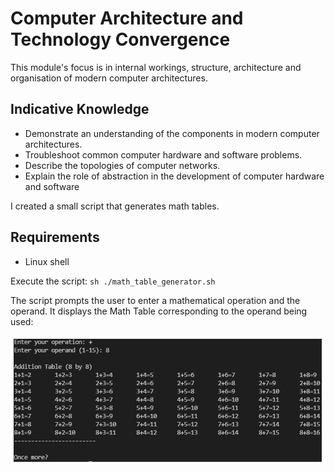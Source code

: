# Computer Architecture and Technology Convergence

This module's focus is in internal workings, structure, architecture and organisation of modern computer architectures.

## Indicative Knowledge

- Demonstrate an understanding of the components in modern computer architectures.
- Troubleshoot common computer hardware and software problems.
- Describe the topologies of computer networks.
- Explain the role of abstraction in the development of computer hardware and software

I created a small script that generates math tables. 

## Requirements

- Linux shell

Execute the script: `sh ./math_table_generator.sh`

The script prompts the user to enter a mathematical operation and the operand. It displays the Math Table corresponding to the operand being used:

![table](math_table.png)